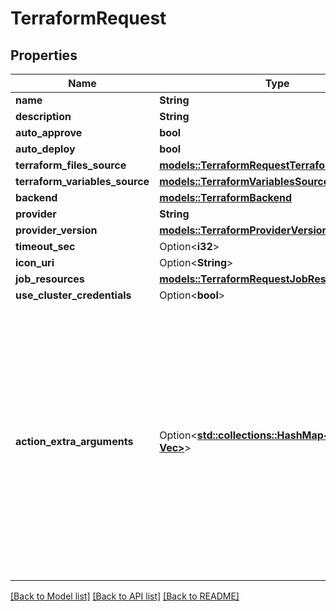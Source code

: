 # TerraformRequest

## Properties

Name | Type | Description | Notes
------------ | ------------- | ------------- | -------------
**name** | **String** |  | 
**description** | **String** |  | 
**auto_approve** | **bool** |  | 
**auto_deploy** | **bool** |  | 
**terraform_files_source** | [**models::TerraformRequestTerraformFilesSource**](TerraformRequest_terraform_files_source.md) |  | 
**terraform_variables_source** | [**models::TerraformVariablesSourceRequest**](TerraformVariablesSourceRequest.md) |  | 
**backend** | [**models::TerraformBackend**](TerraformBackend.md) |  | 
**provider** | **String** |  | 
**provider_version** | [**models::TerraformProviderVersion**](TerraformProviderVersion.md) |  | 
**timeout_sec** | Option<**i32**> |  | [optional]
**icon_uri** | Option<**String**> |  | [optional]
**job_resources** | [**models::TerraformRequestJobResources**](TerraformRequestJobResources.md) |  | 
**use_cluster_credentials** | Option<**bool**> |  | [optional]
**action_extra_arguments** | Option<[**std::collections::HashMap<String, Vec<String>>**](Vec.md)> | The key represent the action command name i.e: \"plan\" The value represent the extra arguments to pass to this command  i.e: {\"apply\", [\"-lock=false\"]} is going to prepend `-lock=false` to terraform apply commands | [optional]

[[Back to Model list]](../README.md#documentation-for-models) [[Back to API list]](../README.md#documentation-for-api-endpoints) [[Back to README]](../README.md)


